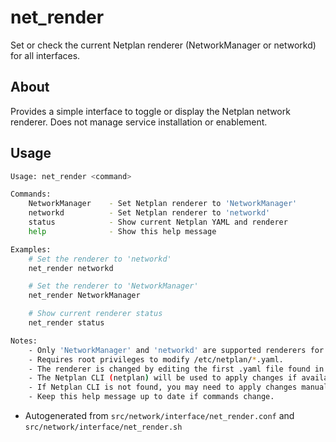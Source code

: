 # net_render
Set or check the current Netplan renderer (NetworkManager or networkd) for all interfaces.

## About
Provides a simple interface to toggle or display the Netplan network renderer. Does not manage service installation or enablement.

## Usage
~~~bash
Usage: net_render <command>

Commands:
	NetworkManager    - Set Netplan renderer to 'NetworkManager'
	networkd          - Set Netplan renderer to 'networkd'
	status            - Show current Netplan YAML and renderer
	help              - Show this help message

Examples:
	# Set the renderer to 'networkd'
	net_render networkd

	# Set the renderer to 'NetworkManager'
	net_render NetworkManager

	# Show current renderer status
	net_render status

Notes:
	- Only 'NetworkManager' and 'networkd' are supported renderers for this module.
	- Requires root privileges to modify /etc/netplan/*.yaml.
	- The renderer is changed by editing the first .yaml file found in /etc/netplan.
	- The Netplan CLI (netplan) will be used to apply changes if available.
	- If Netplan CLI is not found, you may need to apply changes manually.
	- Keep this help message up to date if commands change.
~~~

- Autogenerated from `src/network/interface/net_render.conf` and `src/network/interface/net_render.sh`
